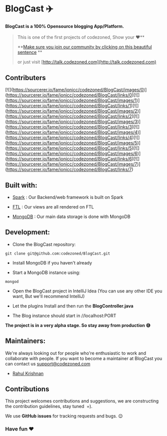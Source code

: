 # BlogCast :airplane:

#### BlogCast is a 100% Opensource blogging App/Platform.

> This is one of the first projects of codezoned, Show your :heart:**
> 
> **[Make sure you join our community by clicking on this beautiful sentence](http://talk.codezoned.com) **
> 
> or just visit [http://talk.codezoned.com](http://talk.codezoned.com)

## Contributers

\[!\[\](https://sourcerer.io/fame/ionicc/codezoned/BlogCast/images/0)\](https://sourcerer.io/fame/ionicc/codezoned/BlogCast/links/0)\[!\[\](https://sourcerer.io/fame/ionicc/codezoned/BlogCast/images/1)\](https://sourcerer.io/fame/ionicc/codezoned/BlogCast/links/1)\[!\[\](https://sourcerer.io/fame/ionicc/codezoned/BlogCast/images/2)\](https://sourcerer.io/fame/ionicc/codezoned/BlogCast/links/2)\[!\[\](https://sourcerer.io/fame/ionicc/codezoned/BlogCast/images/3)\](https://sourcerer.io/fame/ionicc/codezoned/BlogCast/links/3)\[!\[\](https://sourcerer.io/fame/ionicc/codezoned/BlogCast/images/4)\](https://sourcerer.io/fame/ionicc/codezoned/BlogCast/links/4)\[!\[\](https://sourcerer.io/fame/ionicc/codezoned/BlogCast/images/5)\](https://sourcerer.io/fame/ionicc/codezoned/BlogCast/links/5)\[!\[\](https://sourcerer.io/fame/ionicc/codezoned/BlogCast/images/6)\](https://sourcerer.io/fame/ionicc/codezoned/BlogCast/links/6)\[!\[\](https://sourcerer.io/fame/ionicc/codezoned/BlogCast/images/7)\](https://sourcerer.io/fame/ionicc/codezoned/BlogCast/links/7)

## Built with:

- [Spark](http://sparkjava.com/) : Our Backend/web framework is built on Spark

- [FTL](https://freemarker.apache.org/) : Our views are all rendered on FTL

- [MongoDB](https://freemarker.apache.org/) : Our main data storage is done with MongoDB

## Development:

- Clone the BlogCast repository:

```
git clone git@github.com:codezoned/BlogCast.git
```

- Install MongoDB if you haven't already

- Start a MongoDB instance using:

```
mongod
```

- Open the BlogCast project in IntelliJ Idea (You can use any other IDE you want, But we'll recommend IntelliJ)

- Let the plugins Install and then run the **BlogController.java**

- The Blog instance should start in //localhost:PORT

**The project is in a very alpha stage. So stay away from production :sweat_smile:**

## Maintainers:

We're always looking out for people who're enthusiastic to work and collaborate with people. If you want to become a maintainer at BlogCast you can contact us support@codezoned.com

- [Rahul Krishnan](https://github.com/rahulkrishnan221)

## Contributions

This project welcomes contributions and suggestions, we are constructing the contribution guidelines, stay tuned  =).

We use **GitHub issues** for tracking requests and bugs. :wink:

### Have fun :heart:
